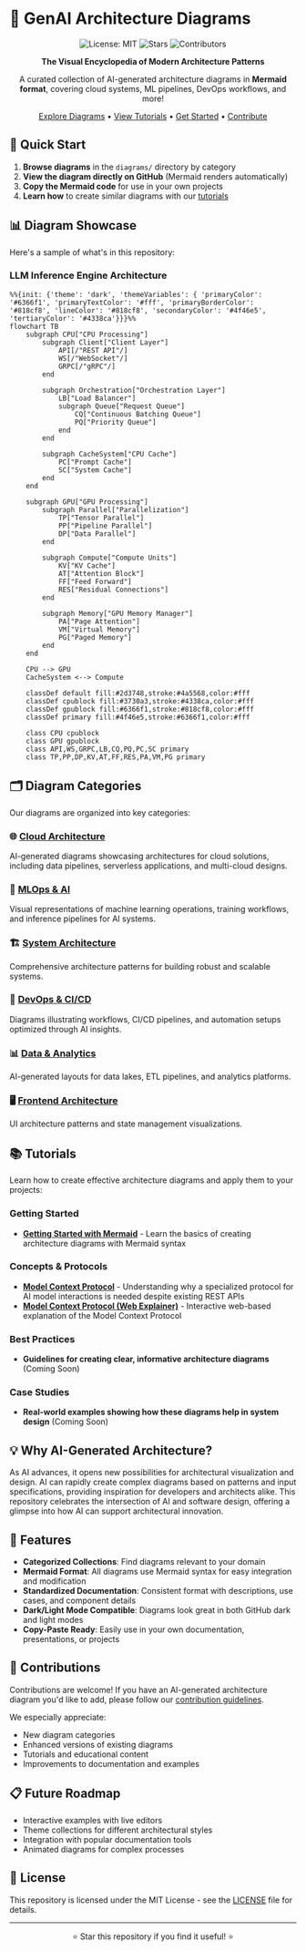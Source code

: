 # 🌟 GenAI Architecture Diagrams

<div align="center">
  
![License: MIT](https://img.shields.io/badge/License-MIT-blue.svg)
![Stars](https://img.shields.io/github/stars/prabhic/llmtuts?style=social)
![Contributors](https://img.shields.io/github/contributors/prabhic/llmtuts?color=green)

**The Visual Encyclopedia of Modern Architecture Patterns**

A curated collection of AI-generated architecture diagrams in **Mermaid format**, covering cloud systems, ML pipelines, DevOps workflows, and more!

[Explore Diagrams](#diagram-categories) • [View Tutorials](#tutorials) • [Get Started](#quick-start) • [Contribute](CONTRIBUTING.md)

</div>

## 🚀 Quick Start

1. **Browse diagrams** in the `diagrams/` directory by category
2. **View the diagram directly on GitHub** (Mermaid renders automatically)
3. **Copy the Mermaid code** for use in your own projects
4. **Learn how** to create similar diagrams with our [tutorials](tutorials/)

## 📊 Diagram Showcase

Here's a sample of what's in this repository:

### LLM Inference Engine Architecture

```mermaid
%%{init: {'theme': 'dark', 'themeVariables': { 'primaryColor': '#6366f1', 'primaryTextColor': '#fff', 'primaryBorderColor': '#818cf8', 'lineColor': '#818cf8', 'secondaryColor': '#4f46e5', 'tertiaryColor': '#4338ca'}}}%%
flowchart TB
    subgraph CPU["CPU Processing"]
        subgraph Client["Client Layer"]
            API[/"REST API"/]
            WS[/"WebSocket"/]
            GRPC[/"gRPC"/]
        end

        subgraph Orchestration["Orchestration Layer"]
            LB["Load Balancer"]
            subgraph Queue["Request Queue"]
                CQ["Continuous Batching Queue"]
                PQ["Priority Queue"]
            end
        end

        subgraph CacheSystem["CPU Cache"]
            PC["Prompt Cache"]
            SC["System Cache"]
        end
    end

    subgraph GPU["GPU Processing"]
        subgraph Parallel["Parallelization"]
            TP["Tensor Parallel"]
            PP["Pipeline Parallel"]
            DP["Data Parallel"]
        end

        subgraph Compute["Compute Units"]
            KV["KV Cache"]
            AT["Attention Block"]
            FF["Feed Forward"]
            RES["Residual Connections"]
        end

        subgraph Memory["GPU Memory Manager"]
            PA["Page Attention"]
            VM["Virtual Memory"]
            PG["Paged Memory"]
        end
    end

    CPU --> GPU
    CacheSystem <--> Compute
    
    classDef default fill:#2d3748,stroke:#4a5568,color:#fff
    classDef cpublock fill:#3730a3,stroke:#4338ca,color:#fff
    classDef gpublock fill:#6366f1,stroke:#818cf8,color:#fff
    classDef primary fill:#4f46e5,stroke:#6366f1,color:#fff
    
    class CPU cpublock
    class GPU gpublock
    class API,WS,GRPC,LB,CQ,PQ,PC,SC primary
    class TP,PP,DP,KV,AT,FF,RES,PA,VM,PG primary
```

## 🗂️ Diagram Categories

Our diagrams are organized into key categories:

### 🌐 [Cloud Architecture](diagrams/cloud/)
AI-generated diagrams showcasing architectures for cloud solutions, including data pipelines, serverless applications, and multi-cloud designs.

### 🧠 [MLOps & AI](diagrams/mlops/)
Visual representations of machine learning operations, training workflows, and inference pipelines for AI systems.

### 🏗️ [System Architecture](diagrams/architecture/)
Comprehensive architecture patterns for building robust and scalable systems.

### 🔄 [DevOps & CI/CD](diagrams/devops/)
Diagrams illustrating workflows, CI/CD pipelines, and automation setups optimized through AI insights.

### 📊 [Data & Analytics](diagrams/data/)
AI-generated layouts for data lakes, ETL pipelines, and analytics platforms.

### 🖥️ [Frontend Architecture](diagrams/frontend/)
UI architecture patterns and state management visualizations.

## 📚 Tutorials

Learn how to create effective architecture diagrams and apply them to your projects:

### Getting Started
- [**Getting Started with Mermaid**](tutorials/getting-started/mermaid-basics.md) - Learn the basics of creating architecture diagrams with Mermaid syntax

### Concepts & Protocols
- [**Model Context Protocol**](tutorials/concepts/model-context-protocol.md) - Understanding why a specialized protocol for AI model interactions is needed despite existing REST APIs
- [**Model Context Protocol (Web Explainer)**](tutorials/web-explainers/model-context-protocol.html) - Interactive web-based explanation of the Model Context Protocol

### Best Practices
- **Guidelines for creating clear, informative architecture diagrams** (Coming Soon)

### Case Studies
- **Real-world examples showing how these diagrams help in system design** (Coming Soon)

## 💡 Why AI-Generated Architecture?

As AI advances, it opens new possibilities for architectural visualization and design. AI can rapidly create complex diagrams based on patterns and input specifications, providing inspiration for developers and architects alike. This repository celebrates the intersection of AI and software design, offering a glimpse into how AI can support architectural innovation.

## 🔧 Features

- **Categorized Collections**: Find diagrams relevant to your domain
- **Mermaid Format**: All diagrams use Mermaid syntax for easy integration and modification
- **Standardized Documentation**: Consistent format with descriptions, use cases, and component details
- **Dark/Light Mode Compatible**: Diagrams look great in both GitHub dark and light modes
- **Copy-Paste Ready**: Easily use in your own documentation, presentations, or projects

## 🤝 Contributions

Contributions are welcome! If you have an AI-generated architecture diagram you'd like to add, please follow our [contribution guidelines](CONTRIBUTING.md).

We especially appreciate:
- New diagram categories
- Enhanced versions of existing diagrams
- Tutorials and educational content
- Improvements to documentation and examples

## 📋 Future Roadmap

- Interactive examples with live editors
- Theme collections for different architectural styles
- Integration with popular documentation tools
- Animated diagrams for complex processes

## 📜 License

This repository is licensed under the MIT License - see the [LICENSE](LICENSE) file for details.

---

<div align="center">
  
⭐ Star this repository if you find it useful! ⭐

</div>
